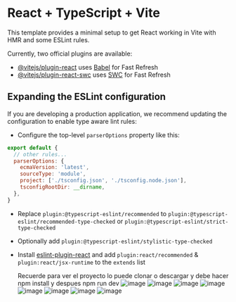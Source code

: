 # React + TypeScript + Vite

This template provides a minimal setup to get React working in Vite with HMR and some ESLint rules.

Currently, two official plugins are available:

- [@vitejs/plugin-react](https://github.com/vitejs/vite-plugin-react/blob/main/packages/plugin-react/README.md) uses [Babel](https://babeljs.io/) for Fast Refresh
- [@vitejs/plugin-react-swc](https://github.com/vitejs/vite-plugin-react-swc) uses [SWC](https://swc.rs/) for Fast Refresh

## Expanding the ESLint configuration

If you are developing a production application, we recommend updating the configuration to enable type aware lint rules:

- Configure the top-level `parserOptions` property like this:

```js
export default {
  // other rules...
  parserOptions: {
    ecmaVersion: 'latest',
    sourceType: 'module',
    project: ['./tsconfig.json', './tsconfig.node.json'],
    tsconfigRootDir: __dirname,
  },
}
```

- Replace `plugin:@typescript-eslint/recommended` to `plugin:@typescript-eslint/recommended-type-checked` or `plugin:@typescript-eslint/strict-type-checked`
- Optionally add `plugin:@typescript-eslint/stylistic-type-checked`
- Install [eslint-plugin-react](https://github.com/jsx-eslint/eslint-plugin-react) and add `plugin:react/recommended` & `plugin:react/jsx-runtime` to the `extends` list

  Recuerde para ver el proyecto lo puede clonar o descargar y debe hacer npm install
  y despues npm run dev
![image](https://github.com/Faitorxd/Proyecto-web/assets/106445625/52477f79-74bf-435c-86d2-ba7b8fc4cadf)
![image](https://github.com/Faitorxd/Proyecto-web/assets/106445625/c9a8c744-3305-46bd-8925-624e9ec7187e)
![image](https://github.com/Faitorxd/Proyecto-web/assets/106445625/16173eff-31ec-4480-91c6-3f7107982801)
![image](https://github.com/Faitorxd/Proyecto-web/assets/106445625/d72a7bb2-a7b1-4d74-a47b-c7bdd0fc2469)
![image](https://github.com/Faitorxd/Proyecto-web/assets/106445625/d6fcfd1b-7245-453e-9e7f-405720295fad)
![image](https://github.com/Faitorxd/Proyecto-web/assets/106445625/faf8c4c9-9587-453a-b8bd-a8e2e81210d5)
![image](https://github.com/Faitorxd/Proyecto-web/assets/106445625/97e934d3-0c52-4a43-8f1a-cdc520c467ed)
![image](https://github.com/Faitorxd/Proyecto-web/assets/106445625/45b5363c-506c-48f3-bc64-056a09bc678c)







